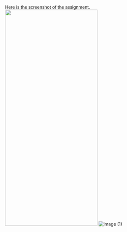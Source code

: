 Here is the screenshot of the assignment.
<img src="https://user-images.githubusercontent.com/40600831/135598994-42aa3798-cfe5-494c-bf7d-4e7d9e757d3e.jpg" width="300" height="700">
![image (1)](https://user-images.githubusercontent.com/40600831/135599917-12e862a9-2185-4ddc-b7f6-73a6af7dc2c8.png)
